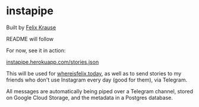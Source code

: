 # instapipe

Built by [Felix Krause](https://twitter.com/KrauseFx)

README will follow

For now, see it in action: 

[instapipe.herokuapp.com/stories.json](https://instapipe.herokuapp.com/stories.json)

This will be used for [whereisfelix.today](https://whereisfelix.today), as well as to send stories to my friends who don't use Instagram every day (good for them), via Telegram.

All messages are automatically being piped over a Telegram channel, stored on Google Cloud Storage, and the metadata in a Postgres database.

